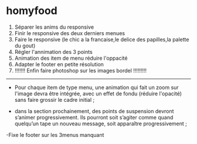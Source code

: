 # homyfood


1) Séparer les anims du responsive
2) Finir le responsive des deux derniers menues
3) Faire le responsive (le chic a la francaise,le delice des papilles,la palette du gout)
4) Régler l'annimation des 3 points
5) Animation des item de menu réduire l'oppacité
6) Adapter le footer en petite résolution
7) !!!!!!! Enfin faire photoshop sur les images bordel !!!!!!!!!


-----------------------------------------------------


- Pour chaque item de type menu, une animation qui fait un zoom sur l'image devra
être intégrée, avec un effet de fondu (réduire l'opacité) sans faire grossir le cadre
initial ;

- dans la section prochainement, des points de suspension devront s’animer
progressivement. Ils pourront soit s’agiter comme quand quelqu’un tape un
nouveau message, soit apparaître progressivement ;

-Fixe le footer sur les 3menus manquant


